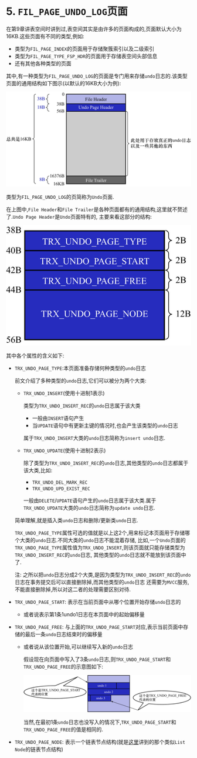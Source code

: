 # 5. `FIL_PAGE_UNDO_LOG`页面

在第9章讲表空间时讲到过,表空间其实是由许多的页面构成的,页面默认大小为16KB.这些页面有不同的类型,例如:

- 类型为`FIL_PAGE_INDEX`的页面用于存储聚簇索引以及二级索引
- 类型为`FIL_PAGE_TYPE_FSP_HDR`的页面用于存储表空间头部信息
- 还有其他各种类型的页面

其中,有一种类型为`FIL_PAGE_UNDO_LOG`的页面是专门用来存储`undo`日志的.该类型页面的通用结构如下图示(以默认的16KB大小为例):

![FIL_PAGE_TYPE_FSP_HDR类型的页面的通用结构](./img/FIL_PAGE_TYPE_FSP_HDR类型的页面的通用结构.jpg)

类型为`FIL_PAGE_UNDO_LOG`的页简称为`Undo`页面.

在上图中,`File Header`和`File Trailer`是各种页面都有的通用结构,这里就不赘述了.`Undo Page Header`是`Undo`页面特有的,
主要来看这部分的结构:

![Undo_Page_Header的结构](./img/Undo_Page_Header的结构.jpg)

其中各个属性的含义如下:

- `TRX_UNDO_PAGE_TYPE`:本页面准备存储何种类型的`undo`日志

    前文介绍了多种类型的`undo`日志,它们可以被分为两个大类:
    
    - `TRX_UNDO_INSERT`(使用十进制1表示)
    
        类型为`TRX_UNDO_INSERT_REC`的`undo`日志属于该大类
        
        - 一般由`INSERT`语句产生
        - 当`UPDATE`语句中有更新主键的情况时,也会产生该类型的`undo`日志
        
        属于`TRX_UNDO_INSERT`大类的`undo`日志简称为`insert undo`日志.

    - `TRX_UNDO_UPDATE`(使用十进制2表示)
    
        除了类型为`TRX_UNDO_INSERT_REC`的`undo`日志,其他类型的`undo`日志都属于该大类,比如:
      
        - `TRX_UNDO_DEL_MARK_REC`
        - `TRX_UNDO_UPD_EXIST_REC`
        
        一般由`DELETE`/`UPDATE`语句产生的`undo`日志属于该大类.属于`TRX_UNDO_UPDATE`大类的`undo`日志简称为`update undo`日志.

    简单理解,就是插入类`undo`日志和删除/更新类`undo`日志.

    `TRX_UNDO_PAGE_TYPE`属性可选的值就是以上这2个,用来标记本页面用于存储哪个大类的`undo`日志.不同大类的`undo`日志不能混着存储,
    比如,一个`Undo`页面的`TRX_UNDO_PAGE_TYPE`属性值为`TRX_UNDO_INSERT`,则该页面就只能存储类型为`TRX_UNDO_INSERT_REC`的`undo`日志,
    其他类型的`undo`日志就不能放到该页面中了.

    注: 之所以把`undo`日志分成2个大类,是因为类型为`TRX_UNDO_INSERT_REC`的`undo`日志在事务提交后可以直接删除掉,而其他类型的`undo`日志
    还需要为`MVCC`服务,不能直接删除掉,所以对这二者的处理需要区别对待.

- `TRX_UNDO_PAGE_START`: 表示在当前页面中从哪个位置开始存储`undo`日志的
  - 或者说表示第1条1undo1日志在本页面中的起始偏移量
- `TRX_UNDO_PAGE_FREE`: 与上面的`TRX_UNDO_PAGE_START`对应,表示当前页面中存储的最后一条`undo`日志结束时的偏移量
  - 或者说从该位置开始,可以继续写入新的`undo`日志

    假设现在向页面中写入了3条`undo`日志,则`TRX_UNDO_PAGE_START`和`TRX_UNDO_PAGE_FREE`的示意图如下:
    
    ![TRX_UNDO_PAGE_START和TRX_UNDO_PAGE_FREE的示意图](./img/TRX_UNDO_PAGE_START和TRX_UNDO_PAGE_FREE的示意图.jpg)
    
    当然,在最初1条`undo`日志也没写入的情况下,`TRX_UNDO_PAGE_START`和`TRX_UNDO_PAGE_FREE`的值是相同的.

- `TRX_UNDO_PAGE_NODE`: 表示一个链表节点结构(就是[这里](https://github.com/rayallen20/howDoesMySQLWork/blob/main/%E7%AC%AC20%E7%AB%A0%20%E5%90%8E%E6%82%94%E4%BA%86%E6%80%8E%E4%B9%88%E5%8A%9E--undo%E6%97%A5%E5%BF%97/4.%20%E9%80%9A%E7%94%A8%E9%93%BE%E8%A1%A8%E7%BB%93%E6%9E%84.md)讲到的那个类似`List Node`的链表节点结构)
